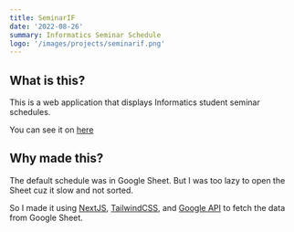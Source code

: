 ```yaml
---
title: SeminarIF
date: '2022-08-26'
summary: Informatics Seminar Schedule
logo: '/images/projects/seminarif.png'
---
```


## What is this?

This is a web application that displays Informatics student seminar schedules.

You can see it on [here](https://seminar.dalamkotak.com/)

## Why made this?

The default schedule was in Google Sheet. But I was too lazy to open the Sheet cuz it slow and not sorted.

So I made it using [NextJS](https://nextjs.org/), [TailwindCSS](https://tailwindcss.com/), and [Google API](https://developers.google.com/sheets/api/guides/concepts) to fetch the data from Google Sheet.
